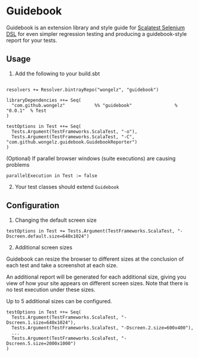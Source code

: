 Guidebook
=========

Guidebook is an extension library and style guide for [Scalatest Selenium DSL](http://www.scalatest.org/user_guide/using_selenium)
for even simpler regression testing and producing a guidebook-style report for your tests.

Usage
-----
1. Add the following to your build.sbt

```

resolvers += Resolver.bintrayRepo("wongelz", "guidebook")

libraryDependencies ++= Seq(
  "com.github.wongelz"           %% "guidebook"                % "0.0.1"  % Test
)

testOptions in Test ++= Seq(
  Tests.Argument(TestFrameworks.ScalaTest, "-o"),
  Tests.Argument(TestFrameworks.ScalaTest, "-C", "com.github.wongelz.guidebook.GuidebookReporter")
)
```

(Optional) If parallel browser windows (suite executions) are causing problems

```
parallelExecution in Test := false

```

2. Your test classes should extend `Guidebook`

Configuration
-------------

1. Changing the default screen size
```
testOptions in Test += Tests.Argument(TestFrameworks.ScalaTest, "-Dscreen.default.size=640x1024")
```

2. Additional screen sizes

Guidebook can resize the browser to different sizes at the conclusion of each test and take a screenshot at each size.

An additional report will be generated for each additional size, giving you view of how your site appears on different screen sizes.
Note that there is no test execution under these sizes.

Up to 5 additional sizes can be configured.

```
testOptions in Test ++= Seq(
  Tests.Argument(TestFrameworks.ScalaTest, "-Dscreen.1.size=640x1024"),
  Tests.Argument(TestFrameworks.ScalaTest, "-Dscreen.2.size=600x400"),
  ...
  Tests.Argument(TestFrameworks.ScalaTest, "-Dscreen.5.size=2000x1000")
)
```